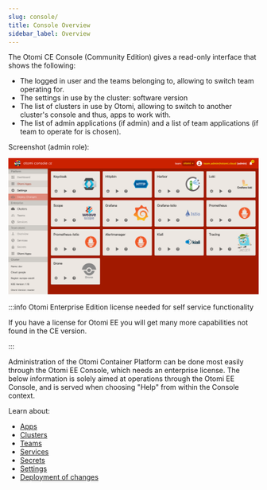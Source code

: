 ```yaml
---
slug: console/
title: Console Overview
sidebar_label: Overview
---
```


The Otomi CE Console (Community Edition) gives a read-only interface that shows the following:

- The logged in user and the teams belonging to, allowing to switch team operating for.
- The settings in use by the cluster: software version
- The list of clusters in use by Otomi, allowing to switch to another cluster's console and thus, apps to work with.
- The list of admin applications (if admin) and a list of team applications (if team to operate for is chosen).

Screenshot (admin role):

![Console apps](img/console-apps-ce.png)

:::info Otomi Enterprise Edition license needed for self service functionality

If you have a license for Otomi EE you will get many more capabilities not found in the CE version.

:::

Administration of the Otomi Container Platform can be done most easily through the Otomi EE Console, which needs an enterprise license. The below information is solely aimed at operations through the Otomi EE Console, and is served when choosing "Help" from within the Console context.

Learn about:

- [Apps](configuring-apps)
- [Clusters](configuring-clusters)
- [Teams](configuring-teams)
- [Services](configuring-services)
- [Secrets](configuring-secrets)
- [Settings](settings)
- [Deployment of changes](deploy-changes)
